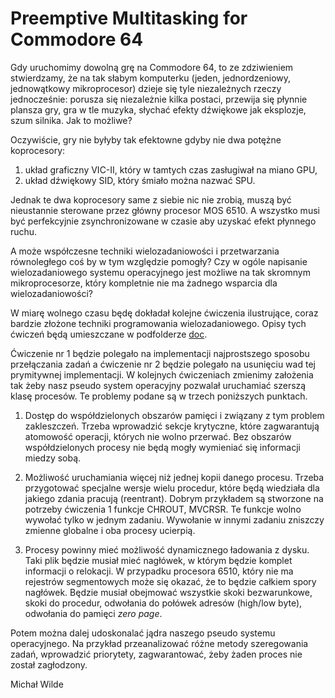 # Preemptive Multitasking for Commodore 64

Gdy uruchomimy dowolną grę na Commodore 64, to ze zdziwieniem stwierdzamy, że na tak 
słabym komputerku (jeden, jednordzeniowy, jednowątkowy mikroprocesor) dzieje się
tyle niezależnych rzeczy jednocześnie: porusza się niezależnie kilka postaci, przewija
się płynnie plansza gry, gra w tle muzyka, słychać efekty dźwiękowe jak eksplozje,
szum silnika. Jak to możliwe?

Oczywiście, gry nie byłyby tak efektowne gdyby nie dwa potężne koprocesory:

1. układ graficzny VIC-II, który w tamtych czas zasługiwał na miano GPU,
2. układ dźwiękowy SID, który śmiało można nazwać SPU.

Jednak te dwa koprocesory same z siebie nic nie zrobią, muszą być nieustannie sterowane
przez główny procesor MOS 6510. A wszystko musi być perfekcyjnie zsynchronizowane w czasie
aby uzyskać efekt płynnego ruchu.

A może współczesne techniki wielozadaniowości i przetwarzania równoległego coś by w tym
względzie pomogły? Czy w ogóle napisanie wielozadaniowego systemu operacyjnego jest
możliwe na tak skromnym mikroprocesorze, który kompletnie nie ma żadnego wsparcia
dla wielozadaniowości?

W miarę wolnego czasu będę dokładał kolejne ćwiczenia ilustrujące, coraz bardzie
złożone techniki programowania wielozadaniowego. Opisy tych ćwiczeń będą umieszczane
w podfolderze [doc](https://github.com/packerbat/c64mt/tree/master/doc).

Ćwiczenie nr 1 będzie polegało na implementacji najprostszego sposobu przełączania
zadań a ćwiczenie nr 2 będzie polegało na usunięciu wad tej prymitywnej implementacji.
W kolejnych ćwiczeniach zmienimy założenia tak żeby nasz pseudo system operacyjny
pozwalał uruchamiać szerszą klasę procesów. Te problemy podane są w trzech poniższych
punktach.

1. Dostęp do współdzielonych obszarów pamięci i związany z tym problem zakleszczeń.
   Trzeba wprowadzić sekcje krytyczne, które zagwarantują atomowość operacji, których
   nie wolno przerwać. Bez obszarów współdzielonych procesy nie będą mogły wymieniać
   się informacji miedzy sobą.

2. Możliwość uruchamiania więcej niż jednej kopii
   danego procesu. Trzeba przygotować specjalne wersje wielu procedur, które będą
   wiedziała dla jakiego zdania pracują (reentrant). Dobrym przykładem są stworzone
   na potrzeby ćwiczenia 1 funkcje CHROUT, MVCRSR. Te funkcje wolno wywołać tylko
   w jednym zadaniu. Wywołanie w innymi zadaniu zniszczy zmienne globalne i oba
   procesy ucierpią.

3. Procesy powinny mieć możliwość dynamicznego ładowania z dysku. Taki plik będzie musiał
   mieć nagłówek, w którym będzie komplet informacji o relokacji. W przypadku procesora 6510,
   który nie ma rejestrów segmentowych może się okazać, że to będzie całkiem spory nagłówek.
   Będzie musiał obejmować wszystkie skoki bezwarunkowe, skoki do procedur, odwołania do
   połówek adresów (high/low byte), odwołania do pamięci *zero page*.

Potem można dalej udoskonalać jądra naszego pseudo systemu operacyjnego. Na przykład 
przeanalizować różne metody szeregowania zadań, wprowadzić priorytety, zagwarantować,
żeby żaden proces nie został zagłodzony.

Michał Wilde
